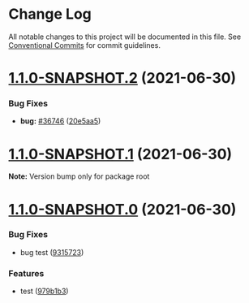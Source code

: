 # Change Log

All notable changes to this project will be documented in this file.
See [Conventional Commits](https://conventionalcommits.org) for commit guidelines.

# [1.1.0-SNAPSHOT.2](https://github.com/shepherd-dc/lerna-demo/compare/v1.1.0-SNAPSHOT.1...v1.1.0-SNAPSHOT.2) (2021-06-30)


### Bug Fixes

* **bug:** [#36746](https://github.com/shepherd-dc/lerna-demo/issues/36746) ([20e5aa5](https://github.com/shepherd-dc/lerna-demo/commit/20e5aa50ddcac628719c261f23825fdb278fef87))





# [1.1.0-SNAPSHOT.1](https://github.com/shepherd-dc/lerna-demo/compare/v1.1.0-SNAPSHOT.0...v1.1.0-SNAPSHOT.1) (2021-06-30)

**Note:** Version bump only for package root





# [1.1.0-SNAPSHOT.0](https://github.com/shepherd-dc/lerna-demo/compare/v1.0.1-SNAPSHOT.1...v1.1.0-SNAPSHOT.0) (2021-06-30)


### Bug Fixes

* bug test ([9315723](https://github.com/shepherd-dc/lerna-demo/commit/9315723cef1823a17b4bbc82607a8c9b0e93deb1))


### Features

* test ([979b1b3](https://github.com/shepherd-dc/lerna-demo/commit/979b1b3607da7b357719c233e89857aa452003ab))
